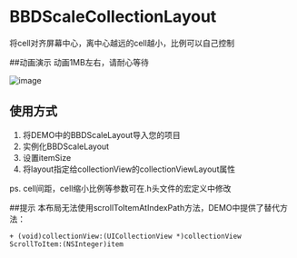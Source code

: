 # BBDScaleCollectionLayout
将cell对齐屏幕中心，离中心越远的cell越小，比例可以自己控制

##动画演示
动画1MB左右，请耐心等待


![image](https://github.com/BBD2008/BBDScaleLayout/raw/master/gif.gif)

## 使用方式
1. 将DEMO中的BBDScaleLayout导入您的项目
2. 实例化BBDScaleLayout
3. 设置itemSize
4. 将layout指定给collectionView的collectionViewLayout属性

ps. cell间距，cell缩小比例等参数可在.h头文件的宏定义中修改

##提示
本布局无法使用scrollToItemAtIndexPath方法，DEMO中提供了替代方法：

`+ (void)collectionView:(UICollectionView *)collectionView ScrollToItem:(NSInteger)item`

